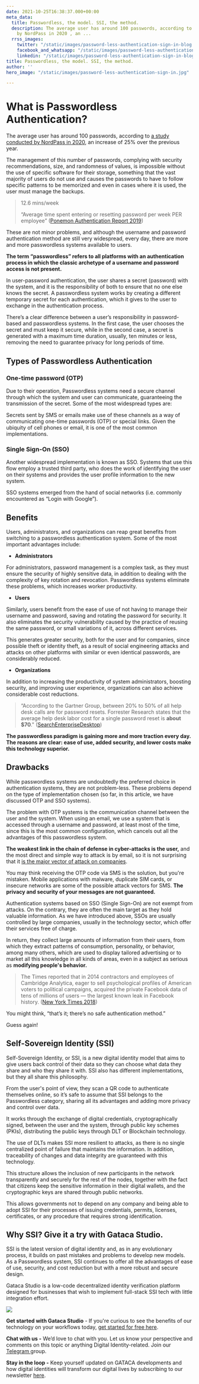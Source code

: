 ```yaml
---
date: 2021-10-25T16:38:37.000+00:00
meta_data:
  title: Passwordless, the model. SSI, the method.
  description: The average user has around 100 passwords, according to a study conducted
    by NordPass in 2020 , an ...
  rrss_images:
    twitter: "/static/images/password-less-authentication-sign-in-blog.jpg"
    facebook_and_whatsapp: "/static/images/password-less-authentication-sign-in-blog.jpg"
    linkedin: "/static/images/password-less-authentication-sign-in-blog.jpg"
title: Passwordless, the model. SSI, the method.
author: ''
hero_image: "/static/images/password-less-authentication-sign-in.jpg"

---
```

# What is Passwordless Authentication?

The average user has around 100 passwords, according to [a study conducted by NordPass in 2020](https://securitybrief.co.nz/story/average-person-has-100-passwords-study "https://securitybrief.co.nz/story/average-person-has-100-passwords-study"), an increase of 25% over the previous year. 

The management of this number of passwords, complying with security recommendations, size, and randomness of values, is impossible without the use of specific software for their storage, something that the vast majority of users do not use and causes the passwords to have to follow specific patterns to be memorized and even in cases where it is used, the user must manage the backups.

> 12.6 mins/week
>
> “Average time spent entering or resetting password per week PER employee” ([Ponemon Authentication Report 2019]())

These are not minor problems, and although the username and password authentication method are still very widespread, every day, there are more and more passwordless systems available to users.

**The term “passwordless” refers to all platforms with an authentication process in which the classic archetype of a username and password access is not present.** 

In user-password authentication, the user shares a secret (password) with the system, and it is the responsibility of both to ensure that no one else knows the secret. A passwordless system works by creating a different temporary secret for each authentication, which it gives to the user to exchange in the authentication process.

There’s a clear difference between a user’s responsibility in password-based and passwordless systems. In the first case, the user chooses the secret and must keep it secure, while in the second case, a secret is generated with a maximum time duration, usually, ten minutes or less, removing the need to guarantee privacy for long periods of time.

## Types of Passwordless Authentication

### One-time password (OTP)

Due to their operation, Passwordless systems need a secure channel through which the system and user can communicate, guaranteeing the transmission of the secret. Some of the most widespread types are:

Secrets sent by SMS or emails make use of these channels as a way of communicating one-time passwords (OTP) or special links. Given the ubiquity of cell phones or email, it is one of the most common implementations.

### Single Sign-On (SSO)

Another widespread implementation is known as SSO. Systems that use this flow employ a trusted third party, who does the work of identifying the user on their systems and provides the user profile information to the new system.

SSO systems emerged from the hand of social networks (i.e. commonly encountered as “Login with Google”). 

## Benefits

Users, administrators, and organizations can reap great benefits from switching to a passwordless authentication system. Some of the most important advantages include:

* **Administrators**

For administrators, password management is a complex task, as they must ensure the security of highly sensitive data, in addition to dealing with the complexity of key rotation and revocation. Passwordless systems eliminate these problems, which increases worker productivity.

* **Users**

Similarly, users benefit from the ease of use of not having to manage their username and password, saving and rotating the password for security. It also eliminates the security vulnerability caused by the practice of reusing the same password, or small variations of it, across different services. 

This generates greater security, both for the user and for companies, since possible theft or identity theft, as a result of social engineering attacks and attacks on other platforms with similar or even identical passwords, are considerably reduced.

* **Organizations**

In addition to increasing the productivity of system administrators, boosting security, and improving user experience, organizations can also achieve considerable cost reductions. 

> “According to the Gartner Group, between 20% to 50% of all help desk calls are for password resets. Forrester Research states that the average help desk labor cost for a single password reset is **about $70**." ([SearchEnterpriseDesktop](https://searchenterprisedesktop.techtarget.com/tip/Resetting-passwords-in-the-enterprise-without-the-help-desk))

**The passwordless paradigm is gaining more and more traction every day. The reasons are clear: ease of use, added security, and lower costs make this technology superior.**

## Drawbacks

While passwordless systems are undoubtedly the preferred choice in authentication systems, they are not problem-less. These problems depend on the type of implementation chosen (so far, in this article, we have discussed OTP and SSO systems).

The problem with OTP systems is the communication channel between the user and the system. When using an email, we use a system that is accessed through a username and password, at least most of the time, since this is the most common configuration, which cancels out all the advantages of this passwordless system. 

**The weakest link in the chain of defense in cyber-attacks is the user,** and the most direct and simple way to attack is by email, so it is not surprising that it [is the major vector of attack on companies](https://www.ibm.com/downloads/cas/M1X3B7QG "https://www.ibm.com/downloads/cas/M1X3B7QG").

You may think receiving the OTP code via SMS is the solution, but you're mistaken. Mobile applications with malware, duplicate SIM cards, or insecure networks are some of the possible attack vectors for SMS. **The privacy and security of your messages are not guaranteed.**

Authentication systems based on SSO (Single Sign-On) are not exempt from attacks. On the contrary, they are often the main target as they hold valuable information. As we have introduced above, SSOs are usually controlled by large companies, usually in the technology sector, which offer their services free of charge. 

In return, they collect large amounts of information from their users, from which they extract patterns of consumption, personality, or behavior, among many others, which are used to display tailored advertising or to market all this knowledge in all kinds of areas, even in a subject as serious as **modifying people's behavior.**

> The Times reported that in 2014 contractors and employees of Cambridge Analytica, eager to sell psychological profiles of American voters to political campaigns, acquired the private Facebook data of tens of millions of users — the largest known leak in Facebook history. ([New York Times 2018](https://www.nytimes.com/2018/03/17/us/politics/cambridge-analytica-trump-campaign.html))

You might think, “that’s it; there’s no safe authentication method.”

Guess again!

## Self-Sovereign Identity (SSI)

Self-Sovereign Identity, or SSI, is a new digital identity model that aims to give users back control of their data so they can choose what data they share and who they share it with. SSI also has different implementations, but they all share this philosophy.

From the user's point of view, they scan a QR code to authenticate themselves online, so it’s safe to assume that SSI belongs to the Passwordless category, sharing all its advantages and adding more privacy and control over data.

It works through the exchange of digital credentials, cryptographically signed, between the user and the system, through public key schemes (PKIs), distributing the public keys through DLT or Blockchain technology.

The use of DLTs makes SSI more resilient to attacks, as there is no single centralized point of failure that maintains the information. In addition, traceability of changes and data integrity are guaranteed with this technology.

This structure allows the inclusion of new participants in the network transparently and securely for the rest of the nodes, together with the fact that citizens keep the sensitive information in their digital wallets, and the cryptographic keys are shared through public networks. 

This allows governments not to depend on any company and being able to adopt SSI for their processes of issuing credentials, permits, licenses, certificates, or any procedure that requires strong identification.

## Why SSI? Give it a try with Gataca Studio. 

SSI is the latest version of digital identity and, as in any evolutionary process, it builds on past mistakes and problems to develop new models. As a Passwordless system, SSI continues to offer all the advantages of ease of use, security, and cost reduction but with a more robust and secure design.

Gataca Studio is a low-code decentralized identity verification platform designed for businesses that wish to implement full-stack SSI tech with little integration effort.

  
![](/static/images/picture-1.png)

**Get started with Gataca Studio** - If you're curious to see the benefits of our technology on your workflows today, [get started for free here](https://studio.gataca.io/login).

**Chat with us -** We’d love to chat with you. Let us know your perspective and comments on this topic or anything Digital Identity-related. Join our [Telegram ](https://t.me/digitalidentityinsights)group.

**Stay in the loop -** Keep yourself updated on GATACA developments and how digital identities will transform our digital lives by subscribing to our newsletter [here](https://4728390.hs-sites.com/subscription).